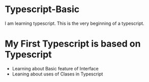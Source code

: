 # Typescript-Basic
I am learning typescript. This is the very beginning of a typescript.

# My First Typescript is based on Typescript
* Learning about Basic feature of Interface
* Leaning about uses of Clases in Typescript
